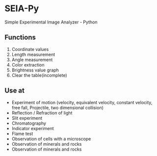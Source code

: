# SEIA-Py
Simple Experimental Image Analyzer - Python

## Functions
1. Coordinate values
2. Length measurement
3. Angle measurement
4. Color extraction
5. Brightness value graph
6. Clear the table(incomplete)

## Use at
- Experiment of motion (velocity, equivalent velocity, constant velocity, free fall, Projectile, two dimensional collision)
- Reflection / Refraction of light
- Slit experiment
- Chromatography
- Indicator experiment
- Flame test
- Observation of cells with a microscope
- Observation of minerals and rocks
- Observation of minerals and rocks
